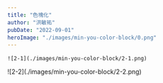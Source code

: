 ```yaml
---
title: "色塊化"
author: "洪敏祐"
pubDate: "2022-09-01"
heroImage: "./images/min-you-color-block/0.png"
---
```


<div class="col-2">
  <div>
    
    ![2-1](./images/min-you-color-block/2-1.png)
  </div>
  <div>
    ![2-2](./images/min-you-color-block/2-2.png)
  </div>
</div>